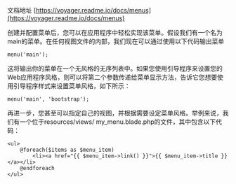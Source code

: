 文档地址 [https://voyager.readme.io/docs/menus](https://voyager.readme.io/docs/menus)

创建并配置菜单后，您可以在应用程序中轻松实现该菜单。假设我们有一个名为main的菜单。在任何视图文件的内部，我们现在可以通过使用以下代码输出菜单

```
menu('main');
```

这将输出你的菜单在一个无风格的无序列表中。如果您使用引导程序来设置您的Web应用程序风格，则可以将第二个参数传递给菜单显示方法，告诉它您想要使用引导程序样式来设置菜单风格，如下所示：

```
menu('main', 'bootstrap');
```

再进一步，您甚至可以指定自己的视图，并根据需要设定菜单风格。举例来说，我们有一个位于resources/views/ my\_menu.blade.php的文件，其中包含以下代码：

```
<ul>
    @foreach($items as $menu_item)
        <li><a href="{{ $menu_item->link() }}">{{ $menu_item->title }}</a></li>
    @endforeach
</ul>
```



